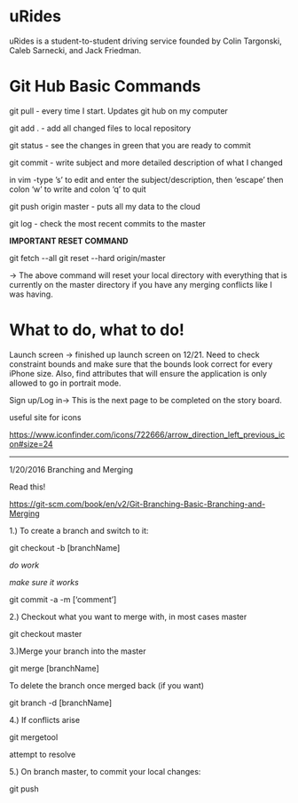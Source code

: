 # uRides

uRides is a student-to-student driving service founded by Colin Targonski, Caleb Sarnecki, and Jack Friedman. 

# Git Hub Basic Commands

git pull - every time I start. Updates git hub on my computer

git add . - add all changed files to local repository 

git status - see the changes in green that you are ready to commit

git commit - write subject and more detailed description of what I changed

in vim -type ’s’ to edit and enter the subject/description, then ‘escape’ then colon ‘w’ to write and colon ‘q’ to quit

git push origin master - puts all my data to the cloud

git log - check the most recent commits to the master 

**********IMPORTANT RESET COMMAND**********

git fetch --all
git reset --hard origin/master

-> The above command will reset your local directory with everything that is currently on the master directory if you have
   any merging conflicts like I was having.


# What to do, what to do!

Launch screen -> finished up launch screen on 12/21. Need to check constraint bounds and make sure that the bounds look
                 correct for every iPhone size. Also, find attributes that will ensure the application is only allowed
                 to go in portrait mode.

Sign up/Log in-> This is the next page to be completed on the story board. 

useful site for icons

https://www.iconfinder.com/icons/722666/arrow_direction_left_previous_icon#size=24

----------------------------------------------------------------------------------

1/20/2016 Branching and Merging 

Read this! 

https://git-scm.com/book/en/v2/Git-Branching-Basic-Branching-and-Merging

1.) To create a branch and switch to it:

git checkout -b [branchName]

*do work*

*make sure it works* 

git commit -a -m [‘comment’]

2.) Checkout what you want to merge with, in most cases master

git checkout master 

3.)Merge your branch into the master

git merge [branchName]

To delete the branch once merged back (if you want)

git branch -d [branchName]

4.) If conflicts arise 

git mergetool 

attempt to resolve 

5.) On branch master, to commit your local changes:

git push